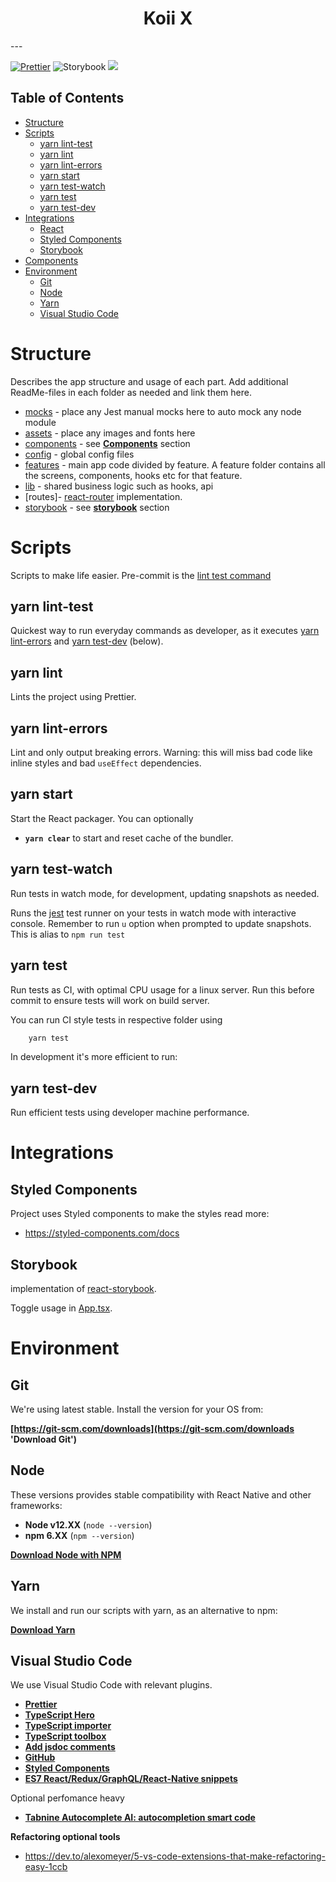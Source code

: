<!-- language-all: javascript -->

<h1 align="center">
  Koii X
</h1>
---

[![Prettier](https://img.shields.io/badge/styled_with-prettier-ff69b4.svg)](https://github.com/prettier/prettier) ![Storybook](https://cdn.jsdelivr.net/gh/storybookjs/brand@master/badge/badge-storybook.svg) [![](https://img.shields.io/badge/made%20by-koii-blue)](https://koii.network)

## Table of Contents

- [Structure](#structure)
- [Scripts](#scripts)
  - [yarn lint-test](#yarn-lint-test)
  - [yarn lint](#yarn-lint)
  - [yarn lint-errors](#yarn-lint-errors)
  - [yarn start](#yarn-start)
  - [yarn test-watch](#yarn-test-watch)
  - [yarn test](#yarn-test)
  - [yarn test-dev](#yarn-test-dev)
- [Integrations](#integrations)
  - [React](#react)
  - [Styled Components](#styled-components)
  - [Storybook](#storybook)
- [Components](#components)
- [Environment](#environment)
  - [Git](#git)
  - [Node](#node)
  - [Yarn](#yarn)
  - [Visual Studio Code](#visual-studio-code)

# Structure

Describes the app structure and usage of each part. Add additional ReadMe-files in each folder as needed and link them here.

- [mocks](./__mocks__) - place any Jest manual mocks here to auto mock any node module
- [assets](./assets) - place any images and fonts here
- [components](./components) - see **[Components](#Components)** section
- [config](./config) - global config files
- [features](./features) - main app code divided by feature. A feature folder contains all the screens, components, hooks etc for that feature.
- [lib](./lib) - shared business logic such as hooks, api
- [routes]- [react-router](https://reactrouter.com/web/guides/quick-start) implementation.
- [storybook](./storybook/index.js) - see **[storybook](#storybook)** section

# Scripts

Scripts to make life easier. Pre-commit is the [lint test command](#yarn-linttest)

<!-- ## yarn pod

Update and install iOS pods. Run after cloning or adding a native module.

## yarn pod-install

As above but with repo update if any pod is out of date, such when you update an NPM package with native modules. -->

## yarn lint-test

Quickest way to run everyday commands as developer, as it executes [yarn lint-errors](#yarn-lint-errors) and [yarn test-dev](#yarn-test-dev) (below).

## yarn lint

Lints the project using Prettier.

## yarn lint-errors

Lint and only output breaking errors. Warning: this will miss bad code like inline styles and bad `useEffect` dependencies.

## yarn start

Start the React packager. You can optionally

- **`yarn clear`** to start and reset cache of the bundler.

## yarn test-watch

Run tests in watch mode, for development, updating snapshots as needed.

Runs the [jest](https://github.com/facebook/jest) test runner on your tests in watch mode with interactive console. Remember to run `u` option when prompted to update snapshots. This is alias to `npm run test`

## yarn test

Run tests as CI, with optimal CPU usage for a linux server. Run this before commit to ensure tests will work on build server.

You can run CI style tests in respective folder using

```bash
    yarn test
```

In development it's more efficient to run:

## yarn test-dev

Run efficient tests using developer machine performance.

# Integrations

## Styled Components

Project uses Styled components to make the styles read more:

- https://styled-components.com/docs

## Storybook

implementation of [react-storybook](https://github.com/storybookjs/react).

Toggle usage in [App.tsx](./App.tsx).

# Environment

## Git

We're using latest stable. Install the version for your OS from:

**[https://git-scm.com/downloads](https://git-scm.com/downloads 'Download Git')**

## Node

These versions provides stable compatibility with React Native and other frameworks:

- **Node v12.XX** (`node --version`)
- **npm 6.XX** (`npm --version`)

**[Download Node with NPM](https://nodejs.org/download/release/v12.16.3/)**

## Yarn

We install and run our scripts with yarn, as an alternative to npm:

**[Download Yarn](https://yarnpkg.com/lang/en/docs/install/)**

## Visual Studio Code

We use Visual Studio Code with relevant plugins.

- **[Prettier](https://marketplace.visualstudio.com/items?itemName=esbenp.prettier-vscode)**
- **[TypeScript Hero](https://marketplace.visualstudio.com/items?itemName=rbbit.typescript-hero)**
- **[TypeScript importer](https://marketplace.visualstudio.com/items?itemName=pmneo.tsimporter)**
- **[TypeScript toolbox](https://marketplace.visualstudio.com/items?itemName=DSKWRK.vscode-generate-getter-setter)**
- **[Add jsdoc comments](https://marketplace.visualstudio.com/items?itemName=stevencl.addDocComments)**
- **[GitHub](https://marketplace.visualstudio.com/items?itemName=KnisterPeter.vscode-github)**
- **[Styled Components](https://marketplace.visualstudio.com/items?itemName=jpoissonnier.vscode-styled-components)**
- **[ES7 React/Redux/GraphQL/React-Native snippets](https://marketplace.visualstudio.com/items?itemName=dsznajder.es7-react-js-snippets)**

Optional perfomance heavy

- **[Tabnine Autocomplete AI: autocompletion smart code](https://marketplace.visualstudio.com/items?itemName=TabNine.tabnine-vscode)**

**Refactoring optional tools**

- https://dev.to/alexomeyer/5-vs-code-extensions-that-make-refactoring-easy-1ccb
